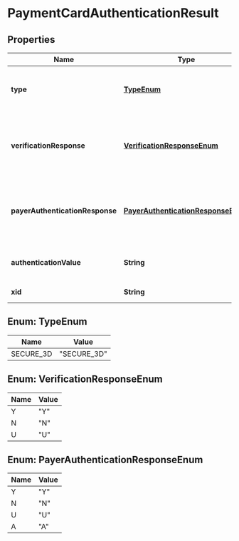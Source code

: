 
# PaymentCardAuthenticationResult

## Properties
Name | Type | Description | Notes
------------ | ------------- | ------------- | -------------
**type** | [**TypeEnum**](#TypeEnum) | Type of authentication result. For example, 3-D Secure. |  [optional]
**verificationResponse** | [**VerificationResponseEnum**](#VerificationResponseEnum) | Card enrollment result from the Verification Response (VeRes) |  [optional]
**payerAuthenticationResponse** | [**PayerAuthenticationResponseEnum**](#PayerAuthenticationResponseEnum) | Payer authentication result from Payment Authentication Response (PaRes) |  [optional]
**authenticationValue** | **String** | Cardholder Authentication Verification Value (CAVV) |  [optional]
**xid** | **String** | Authentication ID |  [optional]


<a name="TypeEnum"></a>
## Enum: TypeEnum
Name | Value
---- | -----
SECURE_3D | &quot;SECURE_3D&quot;


<a name="VerificationResponseEnum"></a>
## Enum: VerificationResponseEnum
Name | Value
---- | -----
Y | &quot;Y&quot;
N | &quot;N&quot;
U | &quot;U&quot;


<a name="PayerAuthenticationResponseEnum"></a>
## Enum: PayerAuthenticationResponseEnum
Name | Value
---- | -----
Y | &quot;Y&quot;
N | &quot;N&quot;
U | &quot;U&quot;
A | &quot;A&quot;



